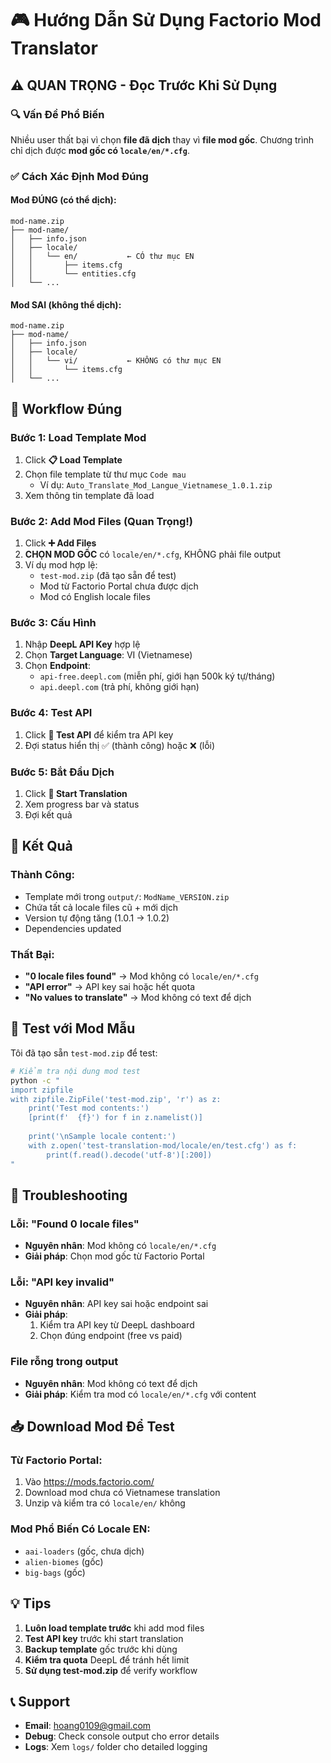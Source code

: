 # 🎮 Hướng Dẫn Sử Dụng Factorio Mod Translator

## ⚠️ **QUAN TRỌNG - Đọc Trước Khi Sử Dụng**

### 🔍 **Vấn Đề Phổ Biến**
Nhiều user thất bại vì chọn **file đã dịch** thay vì **file mod gốc**. Chương trình chỉ dịch được **mod gốc có `locale/en/*.cfg`**.

### ✅ **Cách Xác Định Mod Đúng**

#### **Mod ĐÚNG (có thể dịch)**:
```
mod-name.zip
├── mod-name/
│   ├── info.json
│   ├── locale/
│   │   └── en/           ← CÓ thư mục EN
│   │       ├── items.cfg
│   │       └── entities.cfg
│   └── ...
```

#### **Mod SAI (không thể dịch)**:
```
mod-name.zip
├── mod-name/
│   ├── info.json
│   ├── locale/
│   │   └── vi/           ← KHÔNG có thư mục EN  
│   │       └── items.cfg
│   └── ...
```

## 🚀 **Workflow Đúng**

### **Bước 1: Load Template Mod**
1. Click **📋 Load Template**
2. Chọn file template từ thư mục `Code mau` 
   - Ví dụ: `Auto_Translate_Mod_Langue_Vietnamese_1.0.1.zip`
3. Xem thông tin template đã load

### **Bước 2: Add Mod Files (Quan Trọng!)**
1. Click **➕ Add Files**
2. **CHỌN MOD GỐC** có `locale/en/*.cfg`, KHÔNG phải file output
3. Ví dụ mod hợp lệ:
   - `test-mod.zip` (đã tạo sẵn để test)
   - Mod từ Factorio Portal chưa được dịch
   - Mod có English locale files

### **Bước 3: Cấu Hình**
1. Nhập **DeepL API Key** hợp lệ
2. Chọn **Target Language**: VI (Vietnamese)
3. Chọn **Endpoint**: 
   - `api-free.deepl.com` (miễn phí, giới hạn 500k ký tự/tháng)
   - `api.deepl.com` (trả phí, không giới hạn)

### **Bước 4: Test API**
1. Click **🧪 Test API** để kiểm tra API key
2. Đợi status hiển thị ✅ (thành công) hoặc ❌ (lỗi)

### **Bước 5: Bắt Đầu Dịch**
1. Click **🚀 Start Translation**
2. Xem progress bar và status
3. Đợi kết quả

## 📂 **Kết Quả**

### **Thành Công:**
- Template mới trong `output/`: `ModName_VERSION.zip`
- Chứa tất cả locale files cũ + mới dịch
- Version tự động tăng (1.0.1 → 1.0.2)
- Dependencies updated

### **Thất Bại:**
- **"0 locale files found"** → Mod không có `locale/en/*.cfg`
- **"API error"** → API key sai hoặc hết quota
- **"No values to translate"** → Mod không có text để dịch

## 🧪 **Test với Mod Mẫu**

Tôi đã tạo sẵn `test-mod.zip` để test:

```bash
# Kiểm tra nội dung mod test
python -c "
import zipfile
with zipfile.ZipFile('test-mod.zip', 'r') as z:
    print('Test mod contents:')
    [print(f'  {f}') for f in z.namelist()]
    
    print('\nSample locale content:')
    with z.open('test-translation-mod/locale/en/test.cfg') as f:
        print(f.read().decode('utf-8')[:200])
"
```

## 🔧 **Troubleshooting**

### **Lỗi: "Found 0 locale files"**
- **Nguyên nhân**: Mod không có `locale/en/*.cfg`
- **Giải pháp**: Chọn mod gốc từ Factorio Portal

### **Lỗi: "API key invalid"**
- **Nguyên nhân**: API key sai hoặc endpoint sai
- **Giải pháp**: 
  1. Kiểm tra API key từ DeepL dashboard
  2. Chọn đúng endpoint (free vs paid)

### **File rỗng trong output**
- **Nguyên nhân**: Mod không có text để dịch
- **Giải pháp**: Kiểm tra mod có `locale/en/*.cfg` với content

## 📥 **Download Mod Để Test**

### **Từ Factorio Portal:**
1. Vào https://mods.factorio.com/
2. Download mod chưa có Vietnamese translation
3. Unzip và kiểm tra có `locale/en/` không

### **Mod Phổ Biến Có Locale EN:**
- `aai-loaders` (gốc, chưa dịch)
- `alien-biomes` (gốc)  
- `big-bags` (gốc)

## 💡 **Tips**

1. **Luôn load template trước** khi add mod files
2. **Test API key** trước khi start translation
3. **Backup template** gốc trước khi dùng
4. **Kiểm tra quota** DeepL để tránh hết limit
5. **Sử dụng test-mod.zip** để verify workflow

## 📞 **Support**

- **Email**: hoang0109@gmail.com
- **Debug**: Check console output cho error details
- **Logs**: Xem `logs/` folder cho detailed logging
